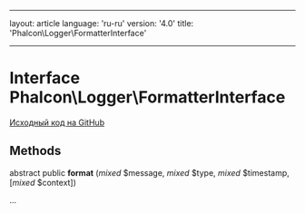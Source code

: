 * * *

layout: article language: 'ru-ru' version: '4.0' title: 'Phalcon\Logger\FormatterInterface'

* * *

# Interface **Phalcon\Logger\FormatterInterface**

<a href="https://github.com/phalcon/cphalcon/tree/v4.0.0/phalcon/logger/formatterinterface.zep" class="btn btn-default btn-sm">Исходный код на GitHub</a>

## Methods

abstract public **format** (*mixed* $message, *mixed* $type, *mixed* $timestamp, [*mixed* $context])

...